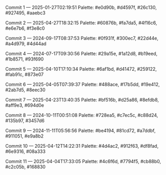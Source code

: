 Commit 1 — 2025-01-27T02:19:51
Palette: #e0d90b, #d4597f, #26c130, #927495, #aaebc3

Commit 2 — 2025-04-27T18:32:15
Palette: #60876b, #fa7da5, #4f16c6, #e6e7b6, #f3e8c0

Commit 3 — 2024-09-17T08:37:53
Palette: #0f931f, #300ec7, #22d44e, #a4d979, #4d44ad

Commit 4 — 2024-07-17T09:30:56
Palette: #29a15e, #1a12d8, #b19eed, #1b8571, #93f690

Commit 5 — 2025-04-10T17:10:34
Palette: #6af1bd, #d41472, #259122, #fab91c, #873e07

Commit 6 — 2025-04-05T07:39:37
Palette: #488ace, #17b5dd, #19e412, #2ab7d5, #8eec30

Commit 7 — 2025-04-23T13:40:35
Palette: #bf516b, #d25a86, #8efdb8, #aff9e3, #694d0e

Commit 8 — 2024-10-11T00:51:08
Palette: #728ea5, #c7ec5c, #c88d24, #135b97, #3457d6

Commit 9 — 2024-11-11T05:56:56
Palette: #be4194, #81cd72, #a7ddbf, #911051, #e9a8b2

Commit 10 — 2025-04-12T14:22:31
Palette: #4d4ac2, #912f63, #df8fad, #6e9316, #08a333

Commit 11 — 2025-04-04T17:33:05
Palette: #4c6f6d, #7794f5, #cb88b0, #c2c05b, #168830

